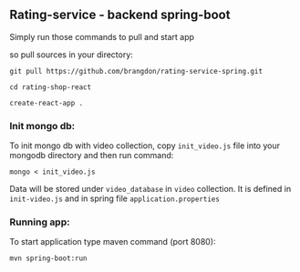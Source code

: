 ## Rating-service - backend spring-boot

Simply run those commands to pull and start app

so pull sources in your directory:

`git pull https://github.com/brangdon/rating-service-spring.git`


`cd rating-shop-react`


`create-react-app .`

### Init mongo db:
To init mongo db with video collection, copy `init_video.js` file into your mongodb directory and then run command:

`mongo < init_video.js`

Data will be stored under `video_database` in `video` collection. It is defined in `init-video.js` and in spring file `application.properties`


### Running app:
To start application type maven command (port 8080):

`mvn spring-boot:run`